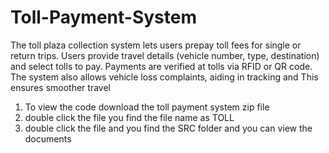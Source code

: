 # Toll-Payment-System
The toll plaza collection system lets users prepay toll fees for single or return trips. Users provide travel details (vehicle number, type, destination) and select tolls to pay. Payments are verified at tolls via RFID or QR code. The system also allows vehicle loss complaints, aiding in tracking and This ensures smoother travel
1) To view the code download the toll payment system zip file 
2) double click the file you find the file name as TOLL
3) double click the file and you find the SRC folder and you can view the documents 
